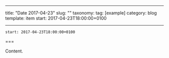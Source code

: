 
---
title: "Date 2017-04-23"
slug: ""
taxonomy:
tag: [example]
category: blog
template: item
start: 2017-04-23T18:00:00+0100

---

``start: 2017-04-23T18:00:00+0100``

===

Content.
